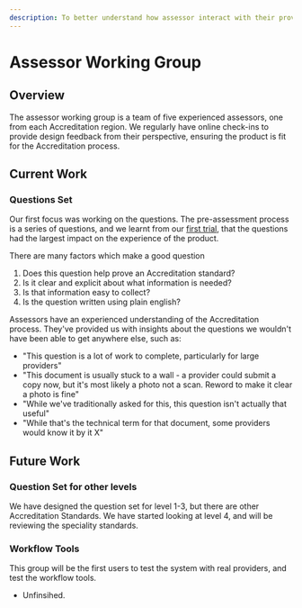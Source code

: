 ```yaml
---
description: To better understand how assessor interact with their providers.
---
```


# Assessor Working Group

## Overview

The assessor working group is a team of five experienced assessors, one from each Accreditation region. We regularly have online check-ins to provide  design feedback from their perspective, ensuring the product is fit for the Accreditation process.

## Current Work

### Questions Set

Our first focus was working on the questions. The pre-assessment process is a series of questions, and we learnt from our [first trial](../trials/usability-trial-1/), that the questions had the largest impact on the experience of the product. 

There are many factors which make a good question

1. Does this question help prove an Accreditation standard?
2. Is it clear and explicit about what information is needed?
3. Is that information easy to collect?
4. Is the question written using plain english?

Assessors have an experienced understanding of the Accreditation process. They've provided us with insights about the questions we wouldn't have been able to get anywhere else, such as:

* "This question is a lot of work to complete, particularly for large providers"
* "This document is usually stuck to a wall - a provider could submit a copy now, but it's most likely a photo not a scan. Reword to make it clear a photo is fine"
* "While we've traditionally asked for this, this question isn't actually that useful"
* "While that's the technical term for that document, some providers would know it by it X"

## Future Work

### Question Set for other levels

We have designed the question set for level 1-3, but there are other Accreditation Standards. We have started looking at level 4, and will be reviewing the speciality standards.

### Workflow Tools

This group will be the first users to test the system with real providers, and test the workflow tools. 

* Unfinsihed.




